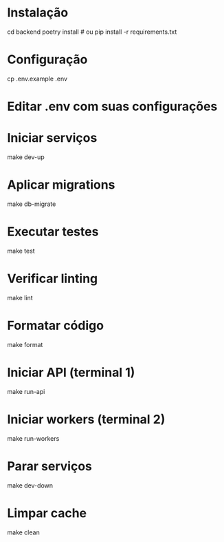 # Instalação
cd backend
poetry install  # ou pip install -r requirements.txt

# Configuração
cp .env.example .env
# Editar .env com suas configurações

# Iniciar serviços
make dev-up

# Aplicar migrations
make db-migrate

# Executar testes
make test

# Verificar linting
make lint

# Formatar código
make format

# Iniciar API (terminal 1)
make run-api

# Iniciar workers (terminal 2)
make run-workers

# Parar serviços
make dev-down

# Limpar cache
make clean